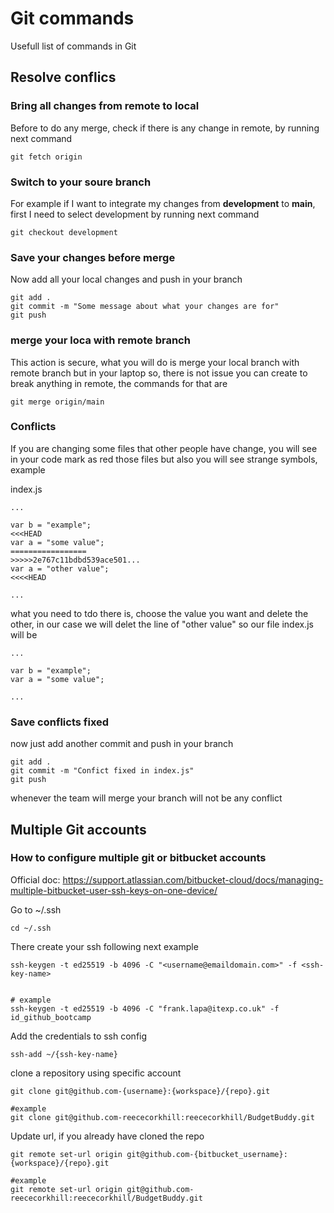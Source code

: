 # Git commands

Usefull list of commands in Git

## Resolve conflics

### Bring all changes from remote to local
Before to do any merge, check if there is any change in remote, by running next command
```
git fetch origin
```

### Switch to your soure branch
For example if I want to integrate my changes from **development** to **main**, first I need to 
select development by running next command
```
git checkout development
```

### Save your changes before merge
Now add all your local changes and push in your branch
```
git add .
git commit -m "Some message about what your changes are for"
git push
```

### merge your loca with remote branch
This action is secure, what you will do is merge your local branch with remote branch but in your laptop
so, there is not issue you can create to break anything in remote, the commands for that are

```
git merge origin/main
```

### Conflicts
If you are changing some files that other people have change, you will see in your code mark as red those files
but also you will see strange symbols, example

index.js
```
...

var b = "example";
<<<HEAD
var a = "some value";
=================
>>>>>2e767c11bdbd539ace501...
var a = "other value";
<<<<HEAD

...
```
what you need to tdo there is, choose the value you want and delete the other, in our case we will delet the line 
of "other value" so our file index.js will be

```
...

var b = "example";
var a = "some value";

...
```

### Save conflicts fixed
now just add another commit and push in your branch
```
git add .
git commit -m "Confict fixed in index.js"
git push
```
whenever the team will merge your branch will not be any conflict


## Multiple Git accounts

### How to configure multiple git or bitbucket accounts
Official doc:
https://support.atlassian.com/bitbucket-cloud/docs/managing-multiple-bitbucket-user-ssh-keys-on-one-device/

Go to ~/.ssh
```
cd ~/.ssh
```

There create your ssh following next example
```
ssh-keygen -t ed25519 -b 4096 -C "<username@emaildomain.com>" -f <ssh-key-name>


# example 
ssh-keygen -t ed25519 -b 4096 -C "frank.lapa@itexp.co.uk" -f id_github_bootcamp
```


Add the credentials to ssh config
```
ssh-add ~/{ssh-key-name}
```

clone a repository using specific account
```
git clone git@github.com-{username}:{workspace}/{repo}.git

#example
git clone git@github.com-reececorkhill:reececorkhill/BudgetBuddy.git
```


Update url, if you already have cloned the repo
```
git remote set-url origin git@github.com-{bitbucket_username}:{workspace}/{repo}.git

#example
git remote set-url origin git@github.com-reececorkhill:reececorkhill/BudgetBuddy.git
```
